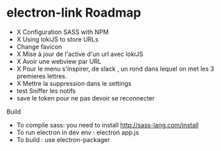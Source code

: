 # electron-link Roadmap 

- X Configuration SASS with NPM
- X Using lokiJS to store URLs
- Change favicon
- X Mise à jour de l'active d'un url avec lokiJS
- X Avoir une webview par URL
- X Pour le menu s'inspirer, de slack , un rond dans lequel on met les 3 premieres lettres. 
- X Mettre la suppression dans le settings
- test Sniffer les notifs
- save le token pour ne pas devoir se reconnecter


Build 

- To compile sass: you need to install http://sass-lang.com/install 
- To run electron in dev env : electron app.js
- To build : use electron-packager
